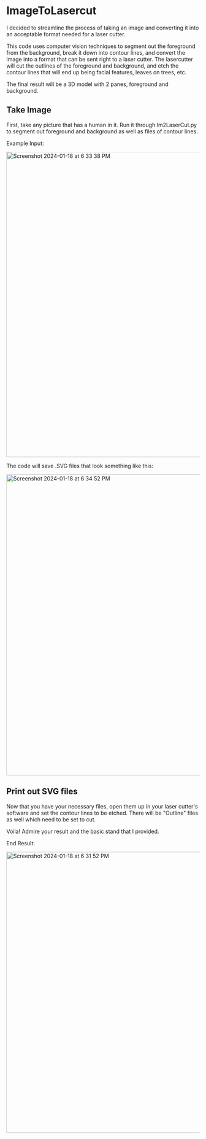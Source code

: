 # ImageToLasercut

I decided to streamline the process of taking an image and converting it into an acceptable format needed for a laser cutter.

This code uses computer vision techniques to segment out the foreground from the background, break it down into contour lines, and convert the image into a format that can be sent right to a laser cutter. The lasercutter will cut the outlines of the foreground and background, and etch the contour lines that will end up being facial features, leaves on trees, etc. 

The final result will be a 3D model with 2 panes, foreground and background.

## Take Image
First, take any picture that has a human in it. Run it through Im2LaserCut.py to segment out foreground and background as well as files of contour lines.

Example Input:

<img width="795" alt="Screenshot 2024-01-18 at 6 33 38 PM" src="https://github.com/swillenson/Images-To-Lasercutting/assets/112603386/3b0735e2-f4b1-48da-86c2-e5c0092bf16e">

The code will save .SVG files that look something like this:

<img width="784" alt="Screenshot 2024-01-18 at 6 34 52 PM" src="https://github.com/swillenson/Images-To-Lasercutting/assets/112603386/e9ac1ec2-a413-4aec-8656-3bcc7d615625">


## Print out SVG files
Now that you have your necessary files, open them up in your laser cutter's software and set the contour lines to be etched. There will be "Outline" files as well which need to be set to cut.

Voila! Admire your result and the basic stand that I provided.

End Result:

<img width="732" alt="Screenshot 2024-01-18 at 6 31 52 PM" src="https://github.com/swillenson/Images-To-Lasercutting/assets/112603386/ba2d3810-439a-4cfc-954c-7c5a5a67f76f">


